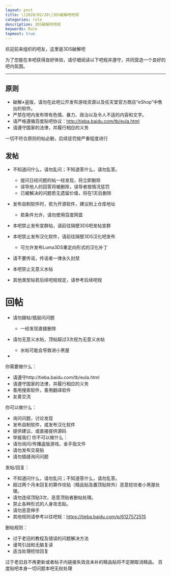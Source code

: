 ```yaml
---
layout: post
title: \[2020/02/28\]3DS破解吧吧规
categories: rule
description: 3DS破解吧吧规
keywords: Rule
topmost: true
---
```


欢迎前来组织的吧友，这里是3DS破解吧

为了您能在本吧获得良好体验，请仔细阅读以下吧规并遵守，共同营造一个良好的吧内氛围。

---

## 原则

- 破解≠盗版，请勿在此吧公开发布游戏资源以及任天堂官方商店“eShop”中售出的软件。
- 严禁在吧内发布带有色情、暴力、政治以及令人不适的内容和文字。
- 请严格遵循百度贴吧协议：http://tieba.baidu.com/tb/eula.html
- 请遵守国家的法律，并履行相应的义务

一切不符合原则的帖必删，后续惩罚按严重程度进行

## 发帖

- 不知道问什么，请勿乱问；不知道答什么，请勿乱答。
  - 提问日经问题的帖一经发现，将立即删除
  - 误导他人的回答将被删除，误导者按情况惩罚
  - 已被解决的问题若无遗留价值，将在1天后删除

- 发布自制软件时，若为开源软件，建议附上仓库地址
  - 若条件允许，请勿使用百度网盘
 
- 本吧禁止发布宣群帖，请前往隔壁3DS吧发帖宣群
- 本吧禁止发布汉化软件，请前往隔壁3DS汉化吧发布
  - 可允许发布Luma3DS重定向形式的汉化补丁

- 请不要传谣，传谣者一律永久封禁
- 本吧禁止无意义水帖
- 其他类型帖若后续吧规规定，请参考后续吧规

# 回帖

- 请勿跟帖/插层问问题
  - 一经发现直接删除

- 请勿无意义水帖，顶帖超过3次视为无意义水帖
  - 水帖可能会导致进小黑屋

-


你需要做什么：
- 请遵守http://tieba.baidu.com/tb/eula.html
- 请遵守国家的法律，并履行相应的义务
- 善用搜索软件，善用翻译软件
- 友善交流

你可以做什么：
- 询问问题，讨论发现
- 发布自制软件，或发布汉化软件
- 提供建议，或直接提供源码
- 举报我们
你不可以做什么：
- 请勿询问/传播盗版游戏，金手指文件
- 请勿发布交易贴
- 请勿插缝询问问题

发帖/回复：

- 不知道问什么，请勿乱问；不知道答什么，请勿乱答。
- 超过两个月未回复的算作坟贴（精品贴及置顶贴除外）恶意挖坟者小黑屋处理。
- 请勿连续顶贴3次，恶意顶贴者删帖处理。
- 禁止各种形式的人身攻击贴。
- 请勿恶意伸手
- 其他规则请参考以往吧规：https://tieba.baidu.com/p/6127572515

删帖规则：

- 过于老旧的教程及错误的问题解决方法
- 谩骂引战和无脑复读
- 适当处理挖坟回复

过于老旧且不再更新或者帖子内链接失效且未补的精品贴将不定期取消精品。
百度贴吧本身一切问题本吧无权处理

